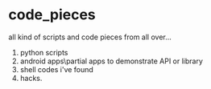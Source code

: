 code_pieces
===========

all kind of scripts and code pieces from all over...

1. python scripts
2. android apps\partial apps to demonstrate API or library
3. shell codes i've found
4. hacks.
